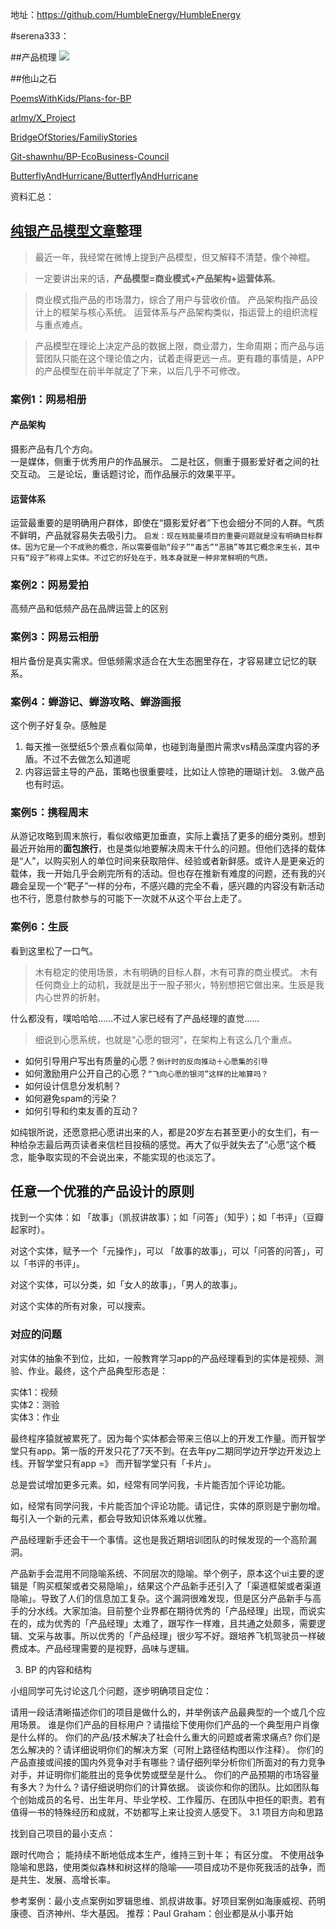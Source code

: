 地址：<https://github.com/HumbleEnergy/HumbleEnergy>

#serena333：

##产品梳理
![](http://i3.piimg.com/008d634ff382b193.png)

##他山之石

[PoemsWithKids/Plans-for-BP](https://github.com/PoemsWithKids/Plans-for-BP)

[arlmy/X_Project](https://github.com/arlmy/X_Project)

[BridgeOfStories/FamiliyStories](https://github.com/BridgeOfStories/FamiliyStories)

[Git-shawnhu/BP-EcoBusiness-Council](https://github.com/Git-shawnhu/BP-EcoBusiness-Council)

[ButterflyAndHurricane/ButterflyAndHurricane](https://github.com/ButterflyAndHurricane/ButterflyAndHurricane/issues)

资料汇总：
## [纯银产品模型文章](http://www.jianshu.com/p/39472c3f993c)整理


> 最近一年，我经常在微博上提到产品模型，但又解释不清楚，像个神棍。

> 一定要讲出来的话，**产品模型=商业模式+产品架构+运营体系**。

> 商业模式指产品的市场潜力，综合了用户与营收价值。
产品架构指产品设计上的框架与核心系统。
运营体系与产品架构类似，指运营上的组织流程与重点难点。

> 产品模型在理论上决定产品的数据上限，商业潜力，生命周期；而产品与运营团队只能在这个理论值之内，试着走得更远一点。更有趣的事情是，APP的产品模型在前半年就定了下来，以后几乎不可修改。

### 案例1：网易相册
#### 产品架构
摄影产品有几个方向。  
一是媒体，侧重于优秀用户的作品展示。
二是社区，侧重于摄影爱好者之间的社交互动。
三是论坛，重话题讨论，而作品展示的效果平平。

#### 运营体系
运营最重要的是明确用户群体，即使在“摄影爱好者”下也会细分不同的人群。气质不鲜明，产品就容易失去吸引力。
`启发：现在贱能量项目的重要问题就是没有明确目标群体。因为它是一个不成熟的概念，所以需要借助“段子”“毒舌”“恶搞”等其它概念来生长，其中只有“段子”称得上实体。不过它的好处在于，贱本身就是一种非常鲜明的气质。`  

### 案例2：网易爱拍
高频产品和低频产品在品牌运营上的区别  

### 案例3：网易云相册
相片备份是真实需求。但低频需求适合在大生态圈里存在，才容易建立记忆的联系。  

### 案例4：蝉游记、蝉游攻略、蝉游画报
这个例子好复杂。感触是
1. 每天推一张壁纸5个景点看似简单，也碰到海量图片需求vs精品深度内容的矛盾。不过不去做怎么知道呢
2. 内容运营主导的产品，策略也很重要哇，比如让人惊艳的珊瑚计划。
3.做产品也有时运。

### 案例5：携程周末
从游记攻略到周末旅行，看似收缩更加垂直，实际上囊括了更多的细分类别。想到最近开始用的**面包旅行**，也是类似地要解决周末干什么的问题。但他们选择的载体是“人”，以购买别人的单位时间来获取陪伴、经验或者新鲜感。或许人是更亲近的载体，我一开始几乎会刷完所有的活动。但也存在推新有难度的问题，还有我的兴趣会呈现一个“靶子”一样的分布，不感兴趣的完全不看，感兴趣的内容没有新活动也不行，愿意付款参与的可能下一次就不从这个平台上走了。

### 案例6：生辰
看到这里松了一口气。
> 木有稳定的使用场景，木有明确的目标人群，木有可靠的商业模式。
木有任何商业上的动机，我就是出于一股子邪火，特别想把它做出来。生辰是我内心世界的折射。

什么都没有，噗哈哈哈……不过人家已经有了产品经理的直觉……
> 细说到心愿系统，也就是“心愿的银河”，在架构上有这么几个重点。
- 如何引导用户写出有质量的心愿？`倒计时的反向推动＋心愿集的引导`
- 如何激励用户公开自己的心愿？`“飞向心愿的银河”这样的比喻算吗？`
- 如何设计信息分发机制？
- 如何避免spam的污染？
- 如何引导和约束友善的互动？

如纯银所说，还愿意把心愿讲出来的人，都是20岁左右甚至更小的女生们，有一种给杂志最后两页读者来信栏目投稿的感觉。再大了似乎就失去了“心愿”这个概念，能争取实现的不会说出来，不能实现的也淡忘了。


## 任意一个优雅的产品设计的原则

找到一个实体：如 「故事」（凯叔讲故事）；如「问答」（知乎）；如「书评」（豆瓣起家时）。

对这个实体，赋予一个「元操作」，可以 「故事的故事」，可以「问答的问答」，可以「书评的书评」。

对这个实体，可以分类，如「女人的故事」，「男人的故事」。

对这个实体的所有对象，可以搜索。

### 对应的问题

对实体的抽象不到位，比如，一般教育学习app的产品经理看到的实体是视频、测验、作业。最终，这个产品典型形态是：

实体1：视频  
实体2：测验  
实体3：作业  

最终程序猿就被累死了。因为每个实体都会带来三倍以上的开发工作量。而开智学堂只有app。第一版的开发只花了7天不到。在去年py二期同学边开学边开发边上线。开智学堂只有app =》 而开智学堂只有「卡片」。

总是尝试增加更多元素。如，经常有同学问我，卡片能否加个评论功能。

如，经常有同学问我，卡片能否加个评论功能。请记住，实体的原则是宁删勿增。每引入一个新的元素，都会导致知识体系难以优雅。

产品经理新手还会干一个事情。这也是我近期培训团队的时候发现的一个高阶漏洞。

产品新手会混用不同隐喻系统、不同层次的隐喻。举个例子，原本这个ui主要的逻辑是「购买框架或者交易隐喻」，结果这个产品新手还引入了「渠道框架或者渠道隐喻」。导致了人们的信息加工复杂。这个漏洞很难发现，但是区分产品新手与高手的分水线。大家加油。目前整个业界都在期待优秀的「产品经理」出现，而说实在的，成为优秀的「产品经理」太难了，跟写作一样难，且共通之处颇多，需要逻辑、文采与故事。所以优秀的「产品经理」很少写不好。跟培养飞机驾驶员一样破费成本。产品经理需要的是视野，品味与逻辑。

3. BP 的内容和结构

小组同学可先讨论这几个问题，逐步明确项目定位：

请用一段话清晰描述你们的项目是做什么的，并举例该产品最典型的一个或几个应用场景。
谁是你们产品的目标用户？请描绘下使用你们产品的一个典型用户肖像是什么样的。
你们的产品/技术解决了社会什么重大的问题或者需求痛点? 你们是怎么解决的？请详细说明你们的解决方案（可附上路径结构图以作注释）。
你们的产品直接或间接的国内外竞争对手有哪些？请仔细列举分析你们所面对的有力竞争对手，并证明你们能胜出的竞争优势或壁垒是什么。
你们的产品预期的市场容量有多大？为什么？请仔细说明你们的计算依据。
谈谈你和你的团队。比如团队每个创始成员的名号、出生年月、毕业学校、工作履历、在团队中担任的职责。若有值得一书的特殊经历和成就，不妨都写上来让投资人感受下。
3.1 项目方向和思路

找到自己项目的最小支点：

跟时代吻合；
能持续不断地低成本生产，维持三到十年；
有区分度。
不使用战争隐喻和思路，使用类似森林和树这样的隐喻——项目成功不是你死我活的战争，而是共生、发展、高增长率。

参考案例：最小支点案例如罗辑思维、凯叔讲故事。好项目案例如海康威视、药明康德、百济神州、华大基因。 推荐：Paul Graham：创业都是从小事开始